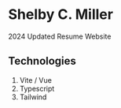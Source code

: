 # Shelby C. Miller

2024 Updated Resume Website

## Technologies
1. Vite / Vue
2. Typescript
3. Tailwind

